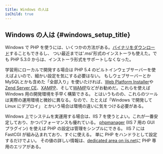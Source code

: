 ```yaml
---
title: Windows の人は
isChild: true
---
```


## Windows の人は {#windows_setup_title}

Windows で PHP を使うには、いくつかの方法がある。[バイナリをダウンロード][php-downloads]することもできるし、
つい最近までは'.msi'形式のインストーラも使えた。でも PHP 5.3.0 からは、インストーラ形式をサポートしなくなった。

学習用にローカルで開発する場合は PHP 5.4 のビルトインウェブサーバーを使えばよいので、細かい設定を気にする必要はない。
もしウェブサーバーとかMySQLとかも含めた「全部入り」を使いたければ、[Web Platform Installer][wpi]や
[Zend Server CE][zsce]、[XAMPP][xampp]、そして[WAMP][wamp]などがお勧めだ。これらを使えば Windows 用の開発環境を手早く構築できる。
とはいうものの、これらのツールは実際の運用環境と微妙に異なる。なので、たとえば「Windows で開発して Linux にデプロイ」
とかいう場合は環境の違いに気をつける必要がある。

Windows 上でシステムを実運用する場合は、IIS 7 を使うとよい。これが一番安定しており、かつパフォーマンスも優れている。
[phpmanager][phpmanager] (IIS 7 用の GUI プラグイン) を使えば PHP の設定は管理をシンプルにできる。
IIS 7 には FastCGI が組み込まれており、すぐに使える。
単に PHP をハンドラとして設定するだけでよい。
その値の詳しい情報は、[dedicated area on iis.net][php-iis]に PHP 専用のエリアがある。

[php-downloads]: http://windows.php.net
[phpmanager]: http://phpmanager.codeplex.com/
[wpi]: http://www.microsoft.com/web/downloads/platform.aspx
[zsce]: http://www.zend.com/en/products/server-ce/
[xampp]: http://www.apachefriends.org/en/xampp.html
[wamp]: http://www.wampserver.com/
[php-iis]: http://php.iis.net/
